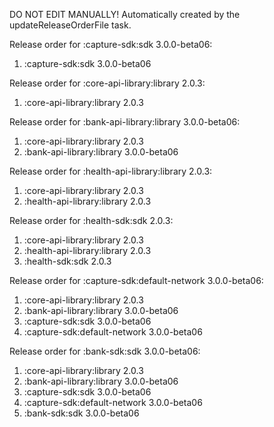 DO NOT EDIT MANUALLY!
Automatically created by the updateReleaseOrderFile task.

Release order for :capture-sdk:sdk 3.0.0-beta06:
 1. :capture-sdk:sdk 3.0.0-beta06

Release order for :core-api-library:library 2.0.3:
 1. :core-api-library:library 2.0.3

Release order for :bank-api-library:library 3.0.0-beta06:
 1. :core-api-library:library 2.0.3
 2. :bank-api-library:library 3.0.0-beta06

Release order for :health-api-library:library 2.0.3:
 1. :core-api-library:library 2.0.3
 2. :health-api-library:library 2.0.3

Release order for :health-sdk:sdk 2.0.3:
 1. :core-api-library:library 2.0.3
 2. :health-api-library:library 2.0.3
 3. :health-sdk:sdk 2.0.3

Release order for :capture-sdk:default-network 3.0.0-beta06:
 1. :core-api-library:library 2.0.3
 2. :bank-api-library:library 3.0.0-beta06
 3. :capture-sdk:sdk 3.0.0-beta06
 4. :capture-sdk:default-network 3.0.0-beta06

Release order for :bank-sdk:sdk 3.0.0-beta06:
 1. :core-api-library:library 2.0.3
 2. :bank-api-library:library 3.0.0-beta06
 3. :capture-sdk:sdk 3.0.0-beta06
 4. :capture-sdk:default-network 3.0.0-beta06
 5. :bank-sdk:sdk 3.0.0-beta06

